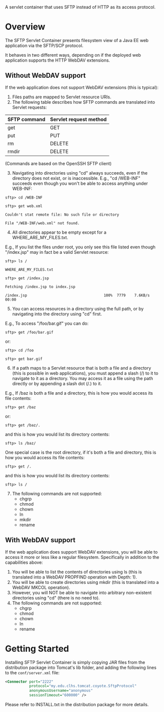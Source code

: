 A servlet container that uses SFTP instead of HTTP as its access protocol.

Overview
========

The SFTP Servlet Container presents filesystem view of a Java EE web application via the SFTP/SCP protocol.

It behaves in two different ways, depending on if the deployed web application supports the HTTP WebDAV extensions.

Without WebDAV support
----------------------

If the web application does not support WebDAV extensions (this is typical):

1. Files paths are mapped to Servlet resource URIs.
2. The following table describes how SFTP commands are translated into Servlet requests:

| SFTP command | Servlet request method |
|--------------|------------------------|
| get          | GET                    |
| put          | PUT                    |
| rm           | DELETE                 |
| rmdir        | DELETE                 |

(Commands are based on the OpenSSH SFTP client)

3. Navigating into directories using "cd" always succeeds, even if the directory does not exist, or is inaccessible.
E.g., "cd /WEB-INF" succeeds even though you won't be able to access anything under WEB-INF:

```
sftp> cd /WEB-INF

sftp> get web.xml

Couldn't stat remote file: No such file or directory

File "/WEB-INF/web.xml" not found.
```
4. All directories appear to be empty except for a WHERE_ARE_MY_FILES.txt.

E.g., If you list the files under root, you only see this file listed even though "/index.jsp" may in fact be a valid Servlet resource:

```
sftp> ls /

WHERE_ARE_MY_FILES.txt

sftp> get /index.jsp

Fetching /index.jsp to index.jsp

/index.jsp                                   100%  7779    7.6KB/s   00:00
```

5. You can access resources in a directory using the full path, or by navigating into the directory using "cd" first.

E.g., To access "/foo/bar.gif" you can do:

```
sftp> get /foo/bar.gif
```
or:
```
sftp> cd /foo

sftp> get bar.gif
```

6. If a path maps to a Servlet resource that is both a file and a directory (this is possible in web applications), you must append a slash (/) to it to navigate to it as a directory. You may access it as a file using the path directly or by appending a slash dot (/.) to it.

E.g., If /baz is both a file and a directory, this is how you would access its file contents:
```
sftp> get /baz
```
or:
```
sftp> get /baz/.
```

and this is how you would list its directory contents:
```
sftp> ls /baz/
```



One special case is the root directory, if it's both a file and directory, this is how you would access its file contents:
```
sftp> get /.
```

and this is how you would list its directory contents:
```
sftp> ls /
```

7. The following commands are not supported:
   * chgrp
   * chmod
   * chown
   * ln
   * mkdir
   * rename

With WebDAV support
-------------------

If the web application does support WebDAV extensions, you will be able to access it more or less like a regular filesystem. Specifically in addition to the capabilities above:

1. You will be able to list the contents of directories using ls (this is translated into a WebDAV PROPFIND operation with Depth: 1).
2. You will be able to create directories using mkdir (this is translated into a WebDAV MKCOL operation).
3. However, you will NOT be able to navigate into arbitrary non-existent directories using "cd" (there is no need to).
4. The following commands are not supported:
   * chgrp
   * chmod
   * chown
   * ln
   * rename

Getting Started
===============

Installing SFTP Servlet Container is simply copying JAR files from the distribution package into Tomcat's lib folder, and adding the following lines to the `conf/server.xml` file:
```xml
<Connector port="2222"
           protocol="my.edu.clhs.tomcat.coyote.SftpProtocol"
           anonymousUsername="anonymous"
           sessionTimeout="600000" />
```

Please refer to INSTALL.txt in the distribution package for more details.
